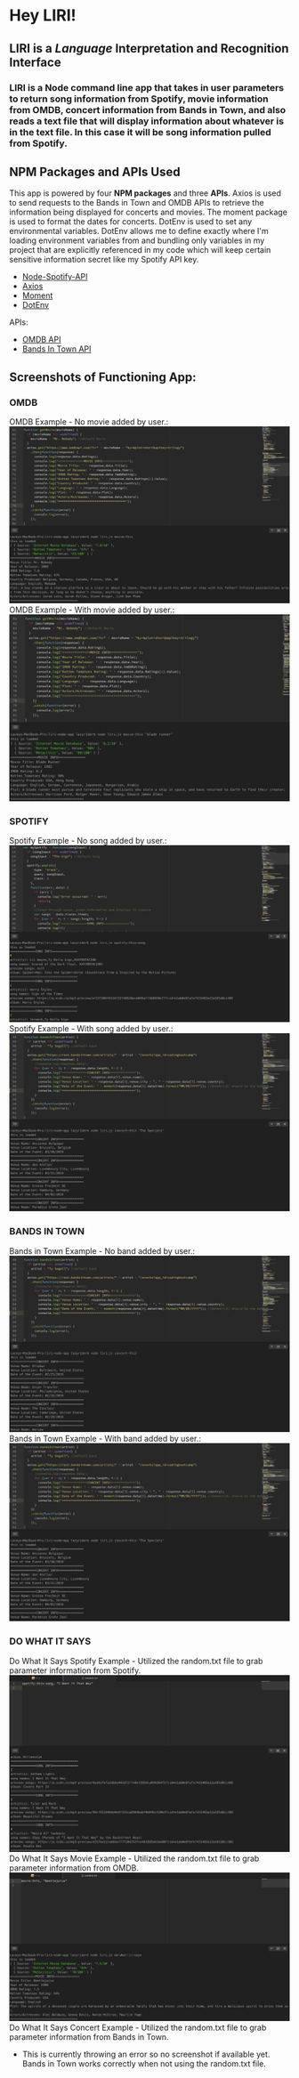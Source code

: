 # Hey LIRI!

## LIRI is a _Language_ Interpretation and Recognition Interface

### LIRI is a Node command line app that takes in user parameters to return song information from Spotify, movie information from OMDB, concert information from Bands in Town, and also reads a text file that will display information about whatever is in the text file. In this case it will be song information pulled from Spotify.

## NPM Packages and APIs Used

This app is powered by four **NPM packages** and three **APIs**.
Axios is used to send requests to the Bands in Town and OMDB APIs to retrieve the information being displayed for concerts and movies. The moment package is used to format the dates for concerts. DotEnv is used to set any environmental variables. DotEnv allows me to define exactly where I'm loading environment variables from and bundling only variables in my project that are explicitly referenced in my code which will keep certain sensitive information secret like my Spotify API key.

   * [Node-Spotify-API](https://www.npmjs.com/package/node-spotify-api)
   * [Axios](https://www.npmjs.com/package/axios)
   * [Moment](https://www.npmjs.com/package/moment)
   * [DotEnv](https://www.npmjs.com/package/dotenv)

APIs:
   * [OMDB API](http://www.omdbapi.com)
   * [Bands In Town API](http://www.artists.bandsintown.com/bandsintown-api)

## Screenshots of Functioning App:

### OMDB

   OMDB Example - No movie added by user.:
   ![alt text](https://github.com/lulu-gibbons/liri-node-app/blob/master/LIRI_SS/LIRI_movie_default.png "LIRI OMDB - No movie entered")
   OMDB Example - With movie added by user.:
   ![alt text](https://github.com/lulu-gibbons/liri-node-app/blob/master/LIRI_SS/LIRI_movie_with_user_input.png "LIRI OMDB - With movie entered")

### SPOTIFY

  Spotify Example - No song added by user.:
  ![alt text](https://github.com/lulu-gibbons/liri-node-app/blob/master/LIRI_SS/LIRI_spotify_default.png "LIRI Spotify - No song entered")
  Spotify Example - With song added by user.:
  ![alt text](https://github.com/lulu-gibbons/liri-node-app/blob/master/LIRI_SS/LIRI_concerts_with_user_input.png "LIRI Spotify - With song entered")

### BANDS IN TOWN

   Bands in Town Example - No band added by user.:
   ![alt text](https://github.com/lulu-gibbons/liri-node-app/blob/master/LIRI_SS/LIRI_concerts_default.png "LIRI Bands in Town - No band entered")
   Bands in Town Example - With band added by user.:
   ![alt text](https://github.com/lulu-gibbons/liri-node-app/blob/master/LIRI_SS/LIRI_concerts_with_user_input.png "LIRI Bands in Town - With band entered")

### DO WHAT IT SAYS

  Do What It Says Spotify Example - Utilized the random.txt file to grab parameter information from Spotify.
  ![alt text](https://github.com/lulu-gibbons/liri-node-app/blob/master/LIRI_SS/LIRI_doWhatItSays_with_song.png "LIRI Do What It Says - reads song from random.txt file")
  Do What It Says Movie Example - Utilized the random.txt file to grab parameter information from OMDB.
  ![alt text](https://github.com/lulu-gibbons/liri-node-app/blob/master/LIRI_SS/LIRI_doWhatItSays_with_movie.png "LIRI Do What It Says - reads movie from random.txt file")
  Do What It Says Concert Example - Utilized the random.txt file to grab parameter information from Bands in Town.
  * This is currently throwing an error so no screenshot if available yet. Bands in Town works correctly when not using the random.txt file.
